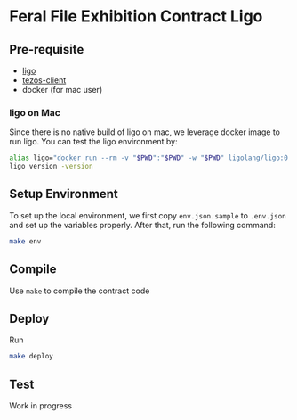 # Feral File Exhibition Contract Ligo

## Pre-requisite

- [ligo](https://ligolang.org/docs/intro/installation/)
- [tezos-client](https://wiki.tezos.com/build/clients/installation-and-setup)
- docker (for mac user)

### ligo on Mac

Since there is no native build of ligo on mac, we leverage docker image to run ligo. You can test the ligo environment by:

```sh
alias ligo="docker run --rm -v "$PWD":"$PWD" -w "$PWD" ligolang/ligo:0.43.0"
ligo version -version
```

## Setup Environment

To set up the local environment, we first copy `env.json.sample` to `.env.json` and set up the variables properly.
After that, run the following command:

```sh
make env
```

## Compile

Use `make` to compile the contract code

## Deploy

Run

```sh
make deploy
```

## Test

Work in progress
